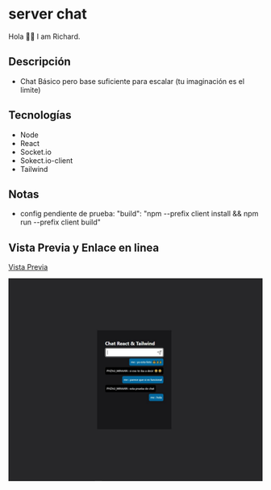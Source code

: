 # server chat

  Hola 🙋‍♂️ I am Richard.

## Descripción

- Chat Básico pero base suficiente para escalar (tu imaginación es el limite)

## Tecnologías

- Node
- React
- Socket.io
- Sokect.io-client
- Tailwind

## Notas

- config pendiente de prueba:     "build": "npm --prefix client install && npm run --prefix client build"

## Vista Previa y Enlace en linea

[Vista Previa](https://cool-chat-87a5e9.netlify.app/)

![Pagina Principal](./assets/chat-node-react.jpeg)
